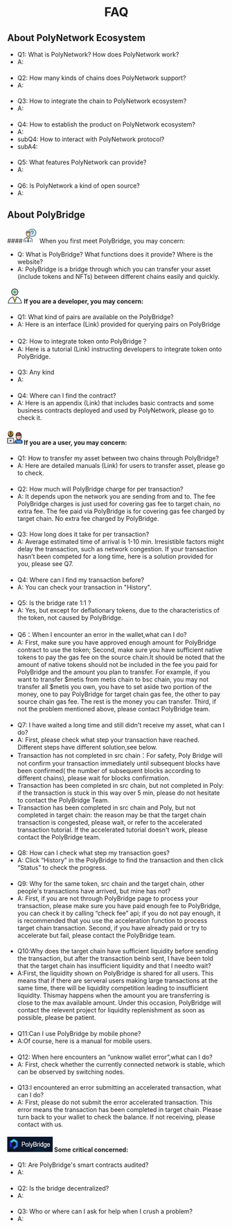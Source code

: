 <h1 align="center">FAQ</h1>


## About PolyNetwork Ecosystem

- Q1: What is PolyNetwork? How does PolyNetwork work?
- A: 
####
- Q2: How many kinds of chains does PolyNetwork support?
- A: 
####
- Q3: How to integrate the chain to PolyNetwork ecosystem?
- A:
####
- Q4: How to establish the product on PolyNetwork ecosystem?
- A:
- subQ4: How to interact with PolyNetwork protocol?
- subA4: 
####
- Q5: What features PolyNetwork can provide?
- A:
####
- Q6: Is PolyNetwork a kind of open source?
- A: 

## About PolyBridge

####<img alt="img_7.png" height="35pcs" src="img_7.png" width="35pcs"/> When you first meet PolyBridge, you may concern:

- Q: What is PolyBridge? What functions does it provide? Where is the website?
- A: PolyBridge is a bridge through which you can transfer your asset (include tokens and NFTs) between different chains easily and quickly.

#### <img alt="img_4.png" height="35pcs" src="img_4.png" width="35pcs"/> If you are a developer, you may concern:

- Q1: What kind of pairs are available on the PolyBridge?
- A: Here is an interface (Link) provided for querying pairs on PolyBridge
####
- Q2: How to integrate token onto PolyBridge？
- A: Here is a tutorial (Link) instructing developers to integrate token onto PolyBridge.
####
- Q3: Any kind
- A:
####
- Q4: Where can I find the contract? 
- A: Here is an appendix (Link) that includes basic contracts and some business contracts deployed and used by PolyNetwork, please go to check it. 

 #### <img alt="img_8.png" height="35pcs" src="img_8.png" width="35pcs"/> If you are a user, you may concern:

- Q1: How to transfer my asset between two chains through PolyBridge?
- A: Here are detailed manuals (Link) for users to transfer asset, please go to check.
####
- Q2: How much will PolyBridge charge for per transaction?
- A: It depends upon the network you are sending from and to. The fee PolyBridge charges is just used for covering gas fee to target chain, no extra fee. The fee paid via PolyBridge is for covering gas fee charged by target chain. No extra fee charged by PolyBridge.
####
- Q3: How long does it take for per transaction?
- A: Average estimated time of arrival is 1-10 min. Irresistible factors might delay the transaction, such as network congestion. If your transaction hasn’t been competed for a long time, here is a solution provided for you, please see Q7.
####
- Q4: Where can I find my transaction before?
- A: You can check your transaction in "History".
####
- Q5: Is the bridge rate 1:1 ?
- A: Yes, but except for deflationary tokens, due to the characteristics of the token, not caused by PolyBridge.
####
- Q6：When I encounter an error in the wallet,what can I do?
- A: First, make sure you have approved enough amount for PolyBridge contract to use the token;
  Second, make sure you have sufficient native tokens to pay the gas fee on the source chain.It should be noted that the amount of native tokens should not be included in the fee you paid for PolyBridge and the amount you plan to transfer. For example, if you want to transfer $metis from metis chain to bsc chain, you may not transfer all $metis you own, you have to set aside two portion of the money, one to pay PolyBridge for target chain gas fee, the other to pay source chain gas fee. The rest is the money you can transfer.
  Third, if not the problem mentioned above, please contact PolyBridge team.
####
- Q7: I have waited a long time and still didn't receive my asset, what can I do?
- A: First, please check what step your transaction have reached. Different steps have different solution,see below.
- Transaction has not completed in src chain：For safety, Poly Bridge will not confirm your transaction immediately until subsequent blocks have been confirmed( the number of subsequent blocks according to different chains), please wait for blocks confirmation.
- Transaction has been completed in src chain, but not completed in Poly: if the transaction is stuck in this way over 5 min, please do not hesitate to contact the PolyBridge Team.
- Transaction has been completed in src chain and Poly, but not completed in target chain: the reason may be that the target chain transaction is congested, please wait, or refer to the accelerated transaction tutorial. If the accelerated tutorial doesn't work, please contact the PolyBridge team.
####
- Q8: How can I check what step my transaction goes?
- A: Click “History” in the PolyBridge to find the transaction and then click “Status” to check the progress.
####
- Q9: Why for the same token, src chain and the target chain, other people's transactions have arrived, but mine has not?
- A: First, if you are not through PolyBridge page to process your transaction, please make sure you have paid enough fee to PolyBridge, you can check it by calling “check fee” api; if you do not pay enough, it is recommended that you use the acceleration function to process target chain transaction.
  Second, if you have already paid or try to accelerate but fail, please contact the PolyBridge team.
####
- Q10:Why does the target chain have sufficient liquidity before sending the transaction, but after the transaction beinb sent, I have been told that the target chain has insufficient liquidity and that I needto wait?
- A:First, the liquidity shown on PolyBridge is shared for all users. This means that if there are serveral users making large transactions at the same time, there will be liquidity competition leading to insufficient liquidity. Thismay happens when the amount you are transferring is close to the max available amount. Under this occasion, PolyBridge will contact the relevent project for liquidity replenishment as soon as possible, please be patient.
####
- Q11:Can I use PolyBridge by mobile phone?
- A:Of course, here is a manual for mobile users.
####
- Q12: When here encounters an “unknow wallet error”,what can I do?
- A: First, check whether the currently connected network is stable, which can be observed by switching nodes.
####
- Q13:I encountered an error submitting an accelerated transaction, what can I do?
- A: First, please do not submit the error accelerated transaction. This error means the transaction has been completed in target chain. Please turn back to your wallet to check the balance. If not receiving, please contact with us.
####
#### <img alt="img_6.png" height="35pcs" src="img_6.png" width="105pcs"/> Some critical concerned:
- Q1: Are PolyBridge's smart contracts audited?
- A:
####
- Q2: Is the bridge decentralized?
- A:
####
- Q3: Who or where can I ask for help when I crush a problem?
- A:


